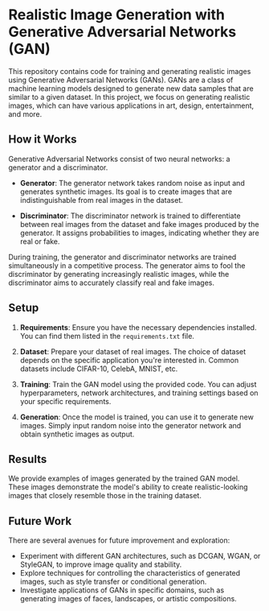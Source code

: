 # Realistic Image Generation with Generative Adversarial Networks (GAN)

This repository contains code for training and generating realistic images using Generative Adversarial Networks (GANs). GANs are a class of machine learning models designed to generate new data samples that are similar to a given dataset. In this project, we focus on generating realistic images, which can have various applications in art, design, entertainment, and more.

## How it Works

Generative Adversarial Networks consist of two neural networks: a generator and a discriminator. 

- **Generator**: The generator network takes random noise as input and generates synthetic images. Its goal is to create images that are indistinguishable from real images in the dataset.

- **Discriminator**: The discriminator network is trained to differentiate between real images from the dataset and fake images produced by the generator. It assigns probabilities to images, indicating whether they are real or fake.

During training, the generator and discriminator networks are trained simultaneously in a competitive process. The generator aims to fool the discriminator by generating increasingly realistic images, while the discriminator aims to accurately classify real and fake images.

## Setup

1. **Requirements**: Ensure you have the necessary dependencies installed. You can find them listed in the `requirements.txt` file.

2. **Dataset**: Prepare your dataset of real images. The choice of dataset depends on the specific application you're interested in. Common datasets include CIFAR-10, CelebA, MNIST, etc.

3. **Training**: Train the GAN model using the provided code. You can adjust hyperparameters, network architectures, and training settings based on your specific requirements.

4. **Generation**: Once the model is trained, you can use it to generate new images. Simply input random noise into the generator network and obtain synthetic images as output.

## Results

We provide examples of images generated by the trained GAN model. These images demonstrate the model's ability to create realistic-looking images that closely resemble those in the training dataset.

## Future Work

There are several avenues for future improvement and exploration:

- Experiment with different GAN architectures, such as DCGAN, WGAN, or StyleGAN, to improve image quality and stability.
- Explore techniques for controlling the characteristics of generated images, such as style transfer or conditional generation.
- Investigate applications of GANs in specific domains, such as generating images of faces, landscapes, or artistic compositions.
